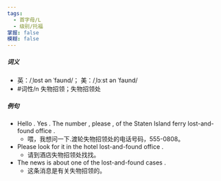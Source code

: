 ```yaml
---
tags:
  - 首字母/L
  - 级别/托福
掌握: false
模糊: false
---
```

##### 词义
- 英：/ˌlɒst ən ˈfaʊnd/； 美：/ˌlɔːst ən ˈfaʊnd/
- #词性/n  失物招领；失物招领处
##### 例句
- Hello . Yes . The number , please , of the Staten Island ferry lost-and-found office .
	- 喂，我想问一下.渡轮失物招领处的电话号码，555-0808。
- Please look for it in the hotel lost-and-found office .
	- 请到酒店失物招领处找找。
- The news is about one of the lost-and-found cases .
	- 这条消息是有关失物招领的。
